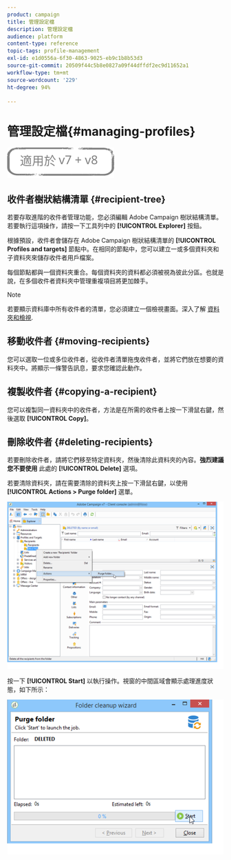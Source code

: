 ```yaml
---
product: campaign
title: 管理設定檔
description: 管理設定檔
audience: platform
content-type: reference
topic-tags: profile-management
exl-id: e1d0556a-6f30-4863-9025-eb9c1b8b53d3
source-git-commit: 20509f44c5b8e0827a09f44dffdf2ec9d11652a1
workflow-type: tm+mt
source-wordcount: '229'
ht-degree: 94%

---
```


# 管理設定檔{#managing-profiles}

![](../../assets/common.svg)

## 收件者樹狀結構清單 {#recipient-tree}

若要存取進階的收件者管理功能，您必須編輯 Adobe Campaign 樹狀結構清單。若要執行這項操作，請按一下工具列中的 **[!UICONTROL Explorer]** 按鈕。

根據預設，收件者會儲存在 Adobe Campaign 樹狀結構清單的 **[!UICONTROL Profiles and targets]** 節點中。在相同的節點中，您可以建立一或多個資料夾和子資料夾來儲存收件者用戶檔案。

每個節點都與一個資料夾重合。每個資料夾的資料都必須被視為彼此分區。也就是說，在多個收件者資料夾中管理重複項目將更加棘手。

>[!NOTE]
>
>若要顯示資料庫中所有收件者的清單，您必須建立一個檢視畫面。深入了解 [資料夾和檢視](../../platform/using/access-management-folders.md).

## 移動收件者 {#moving-recipients}

您可以選取一位或多位收件者，從收件者清單拖曳收件者，並將它們放在想要的資料夾中。將顯示一條警告訊息，要求您確認此動作。

## 複製收件者 {#copying-a-recipient}

您可以複製同一資料夾中的收件者，方法是在所需的收件者上按一下滑鼠右鍵，然後選取 **[!UICONTROL Copy]**。

## 刪除收件者 {#deleting-recipients}

若要刪除收件者，請將它們移至特定資料夾，然後清除此資料夾的內容。**強烈建議您不要使用** 此處的 **[!UICONTROL Delete]** 選項。

若要清除資料夾，請在需要清除的資料夾上按一下滑鼠右鍵，以使用 **[!UICONTROL Actions > Purge folder]** 選單。

![](assets/s_ncs_user_purge_folder.png)

按一下 **[!UICONTROL Start]** 以執行操作。視窗的中間區域會顯示處理進度狀態，如下所示：

![](assets/s_ncs_user_purge_folder_start.png)
